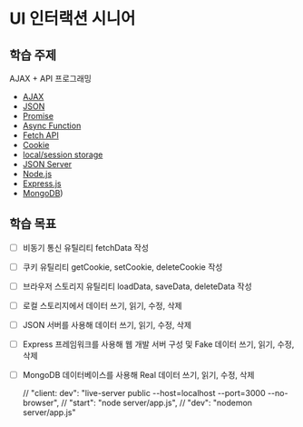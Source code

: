 # UI 인터랙션 시니어

## 학습 주제

AJAX + API 프로그래밍

- [AJAX](https://developer.mozilla.org/en-US/docs/Web/Guide/AJAX/Getting_Started)
- [JSON](https://developer.mozilla.org/ko/docs/Web/JavaScript/Reference/Global_Objects/JSON)
- [Promise](https://developer.mozilla.org/ko/docs/Web/JavaScript/Reference/Global_Objects/Promise)
- [Async Function](https://developer.mozilla.org/ko/docs/Web/JavaScript/Reference/Statements/async_function)
- [Fetch API](https://developer.mozilla.org/ko/docs/Web/API/Fetch_API/Using_Fetch)
- [Cookie](https://ko.javascript.info/cookie)
- [local/session storage](https://ko.javascript.info/localstorage)
- [JSON Server](https://github.com/typicode/json-server)
- [Node.js](https://nodejs.dev/)
- [Express.js](https://expressjs.com/)
- [MongoDB](https://www.mongodb.com/))

## 학습 목표

- [ ] 비동기 통신 유틸리티 fetchData 작성
- [ ] 쿠키 유틸리티 getCookie, setCookie, deleteCookie 작성
- [ ] 브라우저 스토리지 유틸리티 loadData, saveData, deleteData 작성
- [ ] 로컬 스토리지에서 데이터 쓰기, 읽기, 수정, 삭제
- [ ] JSON 서버를 사용해 데이터 쓰기, 읽기, 수정, 삭제
- [ ] Express 프레임워크를 사용해 웹 개발 서버 구성 및 Fake 데이터 쓰기, 읽기, 수정, 삭제
- [ ] MongoDB 데이터베이스를 사용해 Real 데이터 쓰기, 읽기, 수정, 삭제




    // "client: dev": "live-server public --host=localhost --port=3000 --no-browser",
    // "start": "node server/app.js",
    // "dev": "nodemon server/app.js"
